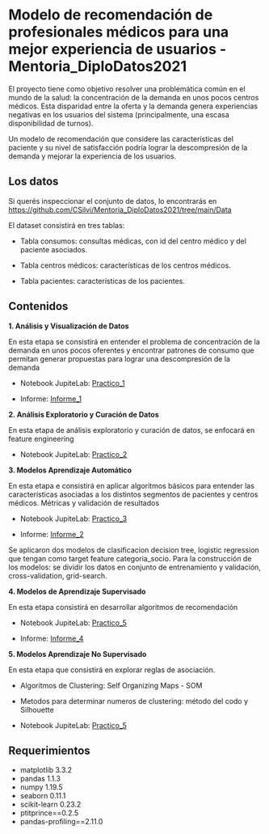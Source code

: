 # Modelo de recomendación de profesionales médicos para una mejor experiencia de usuarios - Mentoria_DiploDatos2021
El proyecto tiene como objetivo resolver una problemática común en el mundo de la salud: la concentración de la demanda en unos pocos centros médicos. Esta disparidad entre la oferta y la demanda genera experiencias negativas en los usuarios del sistema (principalmente, una escasa disponibilidad de turnos).

Un modelo de recomendación que considere las características del paciente y su nivel de satisfacción podría lograr la descompresión de la demanda y mejorar la experiencia de los usuarios.


## Los datos
Si querés inspeccionar el conjunto de datos, lo encontrarás en https://github.com/CSilvi/Mentoria_DiploDatos2021/tree/main/Data

El dataset consistirá en tres tablas:

- Tabla consumos: consultas médicas, con id del centro médico y del paciente asociados.

- Tabla centros médicos: características de los centros médicos.

- Tabla pacientes: características de los pacientes.


## Contenidos

**1. Análisis y Visualización de Datos**

En esta etapa se consistirá en entender el problema de concentración de la demanda en unos pocos oferentes y
encontrar patrones de consumo que permitan generar propuestas para lograr una descompresión de la demanda

- Notebook JupiteLab: [Practico_1](https://github.com/CSilvi/Mentoria_DiploDatos2021/blob/main/Notebooks/An%C3%A1lisis_oferta_demanda.ipynb)
  

- Informe: [Informe_1](https://github.com/CSilvi/Mentoria_DiploDatos2021/blob/main/Notebooks/Practico_1.ipynb)
       
       
**2. Análisis Exploratorio y Curación de Datos**

En esta etapa de análisis exploratorio y curación de datos, se enfocará en feature engineering

- Notebook JupiteLab: [Practico_2](https://github.com/CSilvi/Mentoria_DiploDatos2021/blob/main/Notebooks/Pr%C3%A1ctico_2.ipynb)
     

**3. Modelos Aprendizaje Automático**

En esta etapa e consistirá en aplicar algoritmos básicos para entender 
las características asociadas a los distintos segmentos de pacientes y centros médicos. Métricas y validación de resultados

- Notebook JupiteLab: [Practico_3](https://github.com/CSilvi/Mentoria_DiploDatos2021/blob/main/Notebooks/Pr%C3%A1ctico%203.ipynb)

- Informe: [Informe_2](https://github.com/CSilvi/Mentoria_DiploDatos2021/blob/main/Informes/Informe_2_Exploracion_modelos_ML.docx)

Se aplicaron dos modelos de clasificacion decision tree, logistic regression que tengan como target feature categoria_socio.
Para la construcción de los modelos: se dividir los datos en conjunto de entrenamiento y validación, cross-validation, grid-search.

**4. Modelos de Aprendizaje Supervisado**

En esta etapa consistirá en desarrollar algoritmos de recomendación

- Notebook JupiteLab: [Practico_5](https://github.com/CSilvi/Mentoria_DiploDatos2021/blob/main/Notebooks/Practico_4.ipynb)
       
- Informe: [Informe_4](https://github.com/CSilvi/Mentoria_DiploDatos2021/blob/main/Informes/Informe_3_Modelo_de_Recomendacion.docx)

**5. Modelos Aprendizaje No Supervisado**

En esta etapa que consistirá en explorar reglas de asociación.
  - Algoritmos de Clustering: Self Organizing Maps - SOM
  - Metodos para determinar numeros de clustering: método del codo y Silhouette

- Notebook JupiteLab: [Practico_5](https://github.com/CSilvi/Mentoria_DiploDatos2021/blob/main/Notebooks/Practico_5.ipynb)

       

## Requerimientos
- matplotlib 3.3.2
- pandas 1.1.3
- numpy 1.19.5
- seaborn 0.11.1
- scikit-learn 0.23.2
- ptitprince==0.2.5
- pandas-profiling==2.11.0







